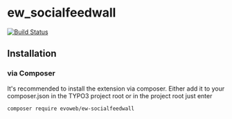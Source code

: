 ew_socialfeedwall
=================

[![Build Status](https://travis-ci.org/evoWeb/ew_socialfeedwall.svg?branch=develop)](https://travis-ci.org/evoWeb/ew_socialfeedwall)

## Installation

### via Composer

It's recommended to install the extension via composer. Either add it to your composer.json
in the TYPO3 project root or in the project root just enter 

    composer require evoweb/ew-socialfeedwall
